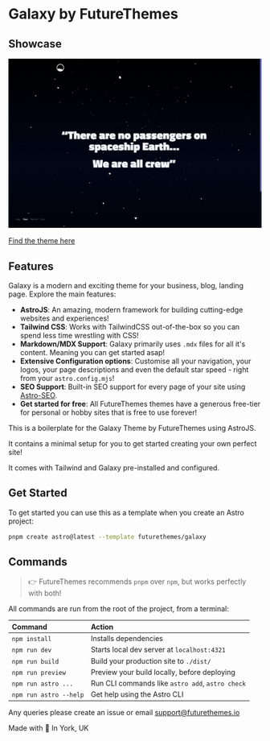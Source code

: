 # Galaxy by FutureThemes

## Showcase

![A shot of the boilerplat homepage. The heading reads "There are no passengers on spaceship earth... We are all crew."](./public/homepage.png)

[Find the theme here](https://galaxy.futurethemes.io)

## Features

Galaxy is a modern and exciting theme for your business,
blog, landing page. Explore the main features:

- **AstroJS**: An amazing, modern framework for building cutting-edge websites and experiences!
- **Tailwind CSS**: Works with TailwindCSS out-of-the-box so you can spend less time wrestling with CSS!
- **Markdown/MDX Support**: Galaxy primarily uses `.mdx` files for all it's content. Meaning you can get started asap!
- **Extensive Configuration options**: Customise all your navigation, your logos, your page descriptions and even the default star speed - right from your `astro.config.mjs`!
- **SEO Support**: Built-in SEO support for every page of your site using [Astro-SEO](https://github.com/jonasmerlin/astro-seo).
- **Get started for free**: All FutureThemes themes have a generous free-tier for personal
or hobby sites that is free to use forever!

This is a boilerplate for the Galaxy Theme by
FutureThemes using AstroJS.

It contains a minimal setup for you to get started
creating your own perfect site!

It comes with Tailwind and Galaxy pre-installed
and configured.

## Get Started

To get started you can use this as a template when
you create an Astro project:

```bash
pnpm create astro@latest --template futurethemes/galaxy
```

## Commands

> 👉 FutureThemes recommends `pnpm` over `npm`, but works perfectly with both!

All commands are run from the root of the project, from a terminal:

| Command                | Action                                           |
| :--------------------- | :----------------------------------------------- |
| `npm install`          | Installs dependencies                            |
| `npm run dev`          | Starts local dev server at `localhost:4321`      |
| `npm run build`        | Build your production site to `./dist/`          |
| `npm run preview`      | Preview your build locally, before deploying     |
| `npm run astro ...`    | Run CLI commands like `astro add`, `astro check` |
| `npm run astro --help` | Get help using the Astro CLI


Any queries please create an issue
or email [support@futurethemes.io](mailto:support@futurethemes.io)

Made with 💖
In York, UK